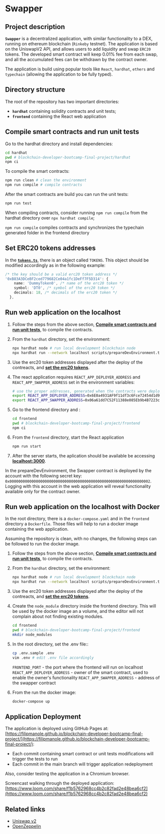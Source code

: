 # Swapper

## Project description

**`Swapper`** is a decentralized application, with similar functionality to a DEX, running on ethereum blockchain (`Rinkeby` testnet). The application is based on the UniswapV2 API, and allows users to add liquidity and swap `ERC20` tokens. The developed smart contract will keep 0.01% fee from each swap, and all the accumulated fees can be withdrawn by the contract owner.

The application is build using popular tools like `React`, `hardhat`, `ethers` and `typechain` (allowing the application to be fully typed).

## Directory structure

The root of the repository has two important directories:
- **`hardhat`** containing solidity contracts and unit tests;
- **`frontend`** containing the React web application

## Compile smart contracts and run unit tests

Go to the hardhat directory and install dependencies:
```sh
cd hardhat
pwd # blockchain-developer-bootcamp-final-project/hardhat
npm ci
```

To compile the smart contracts:

```sh
npm run clean # clean the environment
npm run compile # compile contracts
```

After the smart contracts are build you can run the unit tests:
```sh
npm run test
```

When compiling contracts, consider running `npm run compile` from the hardhat directory over `npx hardhat compile`; 

`npm run compile` compiles contracts and synchronizes the typechain generated folder in the frontend directory

## Set ERC20 tokens addresses

In the [**`tokens.ts`**](frontend/src/tokens.ts), there is an object called `TOKENS`. This object should be modified accordingly as in the following example:

```typescript
/* the key should be a valid erc20 token address */
'0xB83A3DCeBF2ced779682Ce04a1fc1DeFf7F5D314': {
    name: 'DummyToken0', /* name of the erc20 token */
    symbol: 'DT0', /* symbol of the erc20 token */
    decimals: 18, /* decimals of the erc20 token */
  },
```

## Run web application on the localhost

1. Follow the steps from the above section, [**Compile smart contracts and run unit tests**](#Compile-smart-contracts-and-run-unit-tests), to compile the contracts.

2. From the `hardhat` directory, set the environment:

    ```sh
    npx hardhat node # run local development blockchain node
    npx hardhat run --network localhost scripts/prepareDevEnvironment.ts # deploy contracts
    ```

3. Use the erc20 token addresses displayed after the deploy of the contreacts, and [**set the erc20 tokens**](Set-ERC20-tokens-addresses).

3. The react application requires `REACT_APP_DEPLOYER_ADDRESS` and `REACT_APP_SWAPPER_ADDRESS` set in the environment variables:

    ```sh
    # use the proper addresses, generated when the contracts were deployed;
    export REACT_APP_DEPLOYER_ADDRESS=0x6E0a4931AF9f11df3c6Fce72454d1d9718C002AC
    export REACT_APP_SWAPPER_ADDRESS=0x06a61dd7C52F11388e085Eb9b4B7223caE15BBE9
    ```

4. Go to the frontend directory and :
    ```sh
    cd frontend
    pwd # blockchain-developer-bootcamp-final-project/frontend
    npm ci
    ```

3. From the `frontend` directory, start the React application
    ```sh
    npm run start
    ```

6. After the server starts, the aplication should be available be accessing [**localhost:3000**](localhost:3000).

In the prepareDevEnvironment, the Swapper contract is deployed by the account with the following secret key: `0x0000000000000000000000000000000000000000000000000000000000000002`. Logging with this account in the web application will reveal functionality available only for the contract owner.

## Run web application on the localhost with Docker

In the root directory, there is a `docker-compose.yaml` and in the `frontend` directory a `Dockerfile`. Those files will help to run a docker image containing the web application.

Assuming the repository is clean, with no changes, the following steps can be followed to run the docker image.

1. Follow the steps from the above section, [**Compile smart contracts and run unit tests**](#Compile-smart-contracts-and-run-unit-tests), to compile the contracts.

2. From the `hardhat` directory, set the environment:

    ```sh
    npx hardhat node # run local development blockchain node
    npx hardhat run --network localhost scripts/prepareDevEnvironment.ts # deploy contracts
    ```

3. Use the erc20 token addresses displayed after the deploy of the contreacts, and [**set the erc20 tokens**](Set-ERC20-tokens-addresses).

4. Create the `node_module` directory inside the frontend directory. This will be used by the docker image an a volume, and the editor will not complain about not finding existing modules.

    ```sh
    cd frontend
    pwd # blockchain-developer-bootcamp-final-project/frontend
    mkdir node_modules
    ```

5. In the root directory, set the .env file::

    ```sh
    cp .env.sample .env
    vim .env # edit .env file accordingly
    ```

    `FRONTEND_PORT` - the port where the frontend will run on localhost
    `REACT_APP_DEPLOYER_ADDRESS` - owner of the smart contract, used to enable the owner's functionality
    `REACT_APP_SWAPPER_ADDRESS` - address of the swapper contract

6. From the run the docker image:
    ```sh
    docker-compose up
    ```

## Application Deployment

The application is deployed using GitHub Pages at: [https://filipmanole.github.io/blockchain-developer-bootcamp-final-project/](https://filipmanole.github.io/blockchain-developer-bootcamp-final-project/):

- Each commit containing smart contract or unit tests modifications will trigger the tests to run
- Each commit in the main branch will trigger application redeployment

Also, consider testing the application in a Chromium browser.

Screencast walking through the deployed application: [https://www.loom.com/share/f1b5762968cc4b2c82fad2e48bea6cf2](https://www.loom.com/share/f1b5762968cc4b2c82fad2e48bea6cf2)

## Related links

- [Uniswap v2](https://uniswap.org/docs/v2/)
- [OpenZeppelin](https://docs.openzeppelin.com/contracts/4.x/ )